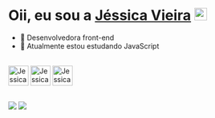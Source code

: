 <div>
   <h1>Oii, eu sou a <a href="https://github.com/jessicavsampaio" style:"color:1B6B93">Jéssica Vieira</a> <img src="https://media.giphy.com/media/hvRJCLFzcasrR4ia7z/giphy.gif" width="25px"> </h1>
</div>


- 🔭 Desenvolvedora front-end
- 🌱 Atualmente estou estudando JavaScript

<div style:"display: block"><br>
  <img align:"center" alt="Jessica-Js" height="40" width="40" src="https://cdn.jsdelivr.net/gh/devicons/devicon/icons/javascript/javascript-original.svg" />
  <img align:"center" alt="Jessica-Js" height="40" width="40" src="https://cdn.jsdelivr.net/gh/devicons/devicon/icons/html5/html5-original.svg" />
  <img align:"center" alt="Jessica-Js" height="40" width="40" src="https://cdn.jsdelivr.net/gh/devicons/devicon/icons/css3/css3-original.svg" />
</div>

##

<div>
  <a href="https://www.linkedin.com/in/jessicavsampaio/" target="_blank"><img src="https://img.shields.io/badge/linkedin-%230077B5.svg?style=for-the-badge&logo=linkedin&logoColor=white" target="_blank"></a>
  <a href="mailto:jessicavsampaio@gmail.com"><img src="https://img.shields.io/badge/Gmail-D14836?style=for-the-badge&logo=gmail&logoColor=white" target="_blank"></a>
</div>


